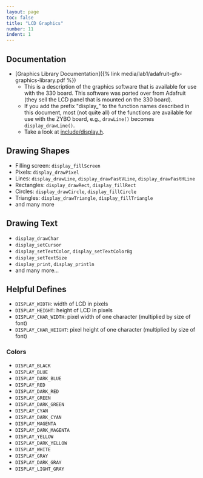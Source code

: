 ```yaml
---
layout: page
toc: false
title: "LCD Graphics"
number: 11
indent: 1
---
```


## Documentation
  - [Graphics Library Documentation]({% link media/lab1/adafruit-gfx-graphics-library.pdf %})
    * This is a description of the graphics software that is available for use with the 330 board. This software was ported over from Adafruit (they sell the LCD panel that is mounted on the 330 board).
    * If you add the prefix "display_" to the function names described in this document, most (not quite all) of the functions are available for use with the ZYBO board, e.g., `drawLine()` becomes `display_drawLine()`.
    * Take a look at [include/display.h]({{iste.github.fileurl}}/include/display.h). 

## Drawing Shapes
 * Filling screen: `display_fillScreen`
 * Pixels: `display_drawPixel`
 * Lines: `display_drawLine`, `display_drawFastVLine`, `display_drawFastHLine`
 * Rectangles: `display_drawRect`, `display_fillRect`
 * Circles: `display_drawCircle`, `display_fillCircle`
 * Triangles: `display_drawTriangle`, `display_fillTriangle`
 * and many more

## Drawing Text
 * `display_drawChar`
 * `display_setCursor`
 * `display_setTextColor`, `display_setTextColorBg`
 * `display_setTextSize`
 * `display_print`, `display_println`
 * and many more...


## Helpful Defines
  * `DISPLAY_WIDTH`: width of LCD in pixels
  * `DISPLAY_HEIGHT`: height of LCD in pixels
  * `DISPLAY_CHAR_WIDTH`: pixel width of one character (multiplied by size of font)
  * `DISPLAY_CHAR_HEIGHT`: pixel height of one character (multiplied by size of font)


### Colors

* `DISPLAY_BLACK`
* `DISPLAY_BLUE`
* `DISPLAY_DARK_BLUE`
* `DISPLAY_RED`
* `DISPLAY_DARK_RED`
* `DISPLAY_GREEN`
* `DISPLAY_DARK_GREEN`
* `DISPLAY_CYAN`
* `DISPLAY_DARK_CYAN`
* `DISPLAY_MAGENTA`
* `DISPLAY_DARK_MAGENTA`
* `DISPLAY_YELLOW`
* `DISPLAY_DARK_YELLOW`
* `DISPLAY_WHITE`
* `DISPLAY_GRAY`
* `DISPLAY_DARK_GRAY`
* `DISPLAY_LIGHT_GRAY`
